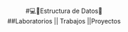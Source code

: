 <center>
 #💻👾Estructura de Datos👾
</center>
<center>
 ##Laboratorios || Trabajos ||Proyectos 
</center>
